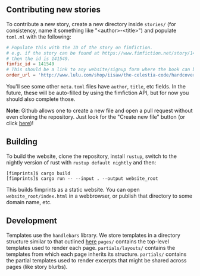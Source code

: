 ## Contributing new stories
To contribute a new story, create a new directory inside `stories/` (for
consistency, name it something like "\<author\>-\<title\>") and populate `toml.ml`
with the following:
```toml
# Populate this with the ID of the story on fimfiction.
# e.g. if the story can be found at https://www.fimfiction.net/story/141549/the-celestia-code
# then the id is 141549.
fimfic_id = 141549
# This should be a link to any website/signup form where the book can be ordered.
order_url = 'http://www.lulu.com/shop/iisaw/the-celestia-code/hardcover/product-23154141.html'
```
You'll see some other `meta.toml` files have `author`, `title`, etc fields.
In the future, these will be auto-filled by using the fimfiction API, but for
now you should also complete those.

**Note**: Github allows one to create a new file and open a pull request without
even cloning the repository. Just look for the "Create new file" button (or
click [here](https://github.com/Wallacoloo/fimprints/new/master/stories))!


## Building
To build the website, clone the repository, install `rustup`, switch to the
nightly version of rust with `rustup default nightly` and then:
```
[fimprints]$ cargo build
[fimprints]$ cargo run -- --input . --output website_root
```
This builds fimprints as a static website. You can open `website_root/index.html`
in a webbrowser, or publish that directory to some domain name, etc.

## Development
Templates use the `handlebars` library.
We store templates in a directory structure similar to that outlined
[here](https://cloudfour.com/thinks/the-hidden-power-of-handlebars-partials/)
`pages/` contains the top-level templates used to render each page.
`partials/layouts/` contains the templates from which each page inherits its
structure.
`partials/` contains the partial templates used to render excerpts that might
be shared across pages (like story blurbs).

